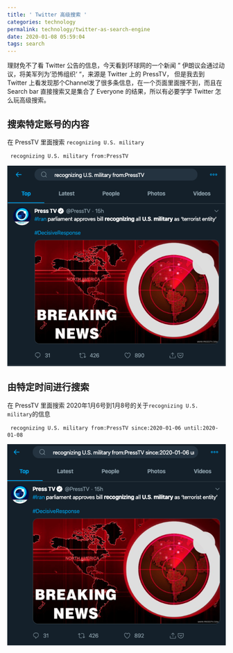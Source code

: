 ```yaml
---
title: ' Twitter 高级搜索 '
categories: technology
permalink: technology/twitter-as-search-engine
date: 2020-01-08 05:59:04
tags: search
---
```


理财免不了看 Twitter 公告的信息，今天看到环球网的一个新闻 ” 伊朗议会通过动议，将美军列为’恐怖组织‘ “，来源是 Twitter 上的 PressTV， 但是我去到 Twitter 上看发现那个Channel发了很多条信息，在一个页面里面搜不到，而且在 Search bar 直接搜索又是集合了 Everyone 的结果，所以有必要学学 Twitter 怎么玩高级搜索。



## 搜索特定账号的内容

在 PressTV 里面搜索 `recognizing U.S. military`

```bash
 recognizing U.S. military from:PressTV
```

![image-20200108060823925](twitter-as-search-engine/image-20200108060823925.png)



## 由特定时间进行搜索

在 PressTV 里面搜索 2020年1月6号到1月8号的关于`recognizing U.S. military`的信息

```
 recognizing U.S. military from:PressTV since:2020-01-06 until:2020-01-08
```

![image-20200108061822860](twitter-as-search-engine/image-20200108061822860.png)

